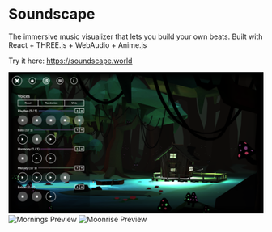 # Soundscape

The immersive music visualizer that lets you build your own beats.
Built with React + THREE.js + WebAudio + Anime.js

Try it here: https://soundscape.world

![Swamp Preview](./public/img/swamp_preview.png)
![Mornings Preview](./public/img/mornings_preview.png)
![Moonrise Preview](./public/img/moonrise_preview.png)
